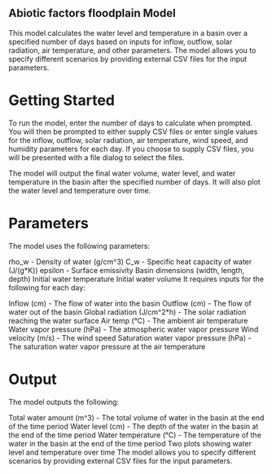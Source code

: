 ## Abiotic factors floodplain Model
This model calculates the water level and temperature in a basin over a specified number of days based on inputs for inflow, outflow, solar radiation, air temperature, and other parameters. The model allows you to specify different scenarios by providing external CSV files for the input parameters.

# Getting Started
To run the model, enter the number of days to calculate when prompted. You will then be prompted to either supply CSV files or enter single values for the inflow, outflow, solar radiation, air temperature, wind speed, and humidity parameters for each day. If you choose to supply CSV files, you will be presented with a file dialog to select the files.

The model will output the final water volume, water level, and water temperature in the basin after the specified number of days. It will also plot the water level and temperature over time.

# Parameters
The model uses the following parameters:

rho_w - Density of water (g/cm^3)
C_w - Specific heat capacity of water (J/(g*K))
epsilon - Surface emissivity
Basin dimensions (width, length, depth)
Initial water temperature
Initial water volume
It requires inputs for the following for each day:

Inflow (cm) - The flow of water into the basin
Outflow (cm) - The flow of water out of the basin
Global radiation (J/cm^2*h) - The solar radiation reaching the water surface
Air temp (°C) - The ambient air temperature
Water vapor pressure (hPa) - The atmospheric water vapor pressure
Wind velocity (m/s) - The wind speed
Saturation water vapor pressure (hPa) - The saturation water vapor pressure at the air temperature

# Output
The model outputs the following:

Total water amount (m^3) - The total volume of water in the basin at the end of the time period
Water level (cm) - The depth of the water in the basin at the end of the time period
Water temperature (°C) - The temperature of the water in the basin at the end of the time period
Two plots showing water level and temperature over time
The model allows you to specify different scenarios by providing external CSV files for the input parameters.
